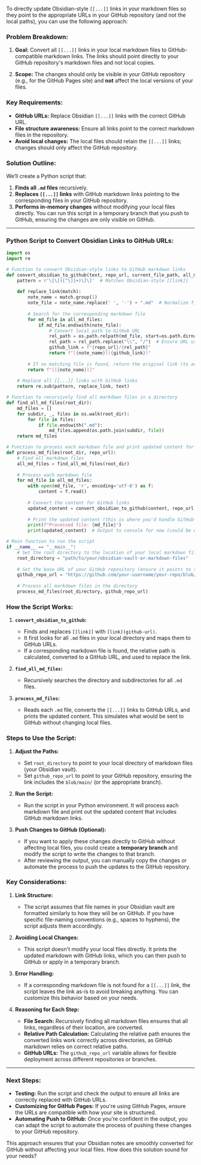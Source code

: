 To directly update Obsidian-style `[[...]]` links in your markdown files so they point to the appropriate URLs in your GitHub repository (and not the local paths), you can use the following approach:

### Problem Breakdown:

1. **Goal:** Convert all `[[...]]` links in your local markdown files to GitHub-compatible markdown links. The links should point directly to your GitHub repository's markdown files and not local copies.
  
2. **Scope:** The changes should only be visible in your GitHub repository (e.g., for the GitHub Pages site) and **not** affect the local versions of your files.

### Key Requirements:
- **GitHub URLs:** Replace Obsidian `[[...]]` links with the correct GitHub URL.
- **File structure awareness:** Ensure all links point to the correct markdown files in the repository.
- **Avoid local changes:** The local files should retain the `[[...]]` links; changes should only affect the GitHub repository.

### Solution Outline:
We’ll create a Python script that:
1. **Finds all `.md` files** recursively.
2. **Replaces `[[...]]` links** with GitHub markdown links pointing to the corresponding files in your GitHub repository.
3. **Performs in-memory changes** without modifying your local files directly. You can run this script in a temporary branch that you push to GitHub, ensuring the changes are only visible on GitHub.

---

### Python Script to Convert Obsidian Links to GitHub URLs:

```python
import os
import re

# Function to convert Obsidian-style links to GitHub markdown links
def convert_obsidian_to_github(text, repo_url, current_file_path, all_md_files):
    pattern = r'\[\[([^\]]+)\]\]'  # Matches Obsidian-style [[link]]
    
    def replace_link(match):
        note_name = match.group(1)
        note_file = note_name.replace(' ', '-') + ".md"  # Normalize filename (spaces to hyphens)
        
        # Search for the corresponding markdown file
        for md_file in all_md_files:
            if md_file.endswith(note_file):
                # Convert local path to GitHub URL
                rel_path = os.path.relpath(md_file, start=os.path.dirname(current_file_path))
                rel_path = rel_path.replace("\\", "/")  # Ensure URL uses forward slashes
                github_link = f"{repo_url}/{rel_path}"
                return f"[{note_name}]({github_link})"
        
        # If no matching file is found, return the original link (to avoid broken links)
        return f"[[{note_name}]]"
    
    # Replace all [[...]] links with GitHub links
    return re.sub(pattern, replace_link, text)

# Function to recursively find all markdown files in a directory
def find_all_md_files(root_dir):
    md_files = []
    for subdir, _, files in os.walk(root_dir):
        for file in files:
            if file.endswith(".md"):
                md_files.append(os.path.join(subdir, file))
    return md_files

# Function to process each markdown file and print updated content for GitHub
def process_md_files(root_dir, repo_url):
    # Find all markdown files
    all_md_files = find_all_md_files(root_dir)
    
    # Process each markdown file
    for md_file in all_md_files:
        with open(md_file, 'r', encoding='utf-8') as f:
            content = f.read()
        
        # Convert the content for GitHub links
        updated_content = convert_obsidian_to_github(content, repo_url, md_file, all_md_files)
        
        # Print the updated content (this is where you'd handle GitHub-specific logic)
        print(f"Processed file: {md_file}")
        print(updated_content)  # Output to console for now (could be written to GitHub)

# Main function to run the script
if __name__ == "__main__":
    # Set the root directory to the location of your local markdown files
    root_directory = "path/to/your/obsidian-vault-or-markdown-files"
    
    # Set the base URL of your GitHub repository (ensure it points to the correct branch for markdown files)
    github_repo_url = "https://github.com/your-username/your-repo/blob/main"
    
    # Process all markdown files in the directory
    process_md_files(root_directory, github_repo_url)
```

### How the Script Works:

1. **`convert_obsidian_to_github`:**
   - Finds and replaces `[[link]]` with `[link](github-url)`.
   - It first looks for all `.md` files in your local directory and maps them to GitHub URLs.
   - If a corresponding markdown file is found, the relative path is calculated, converted to a GitHub URL, and used to replace the link.

2. **`find_all_md_files`:**
   - Recursively searches the directory and subdirectories for all `.md` files.

3. **`process_md_files`:**
   - Reads each `.md` file, converts the `[[...]]` links to GitHub URLs, and prints the updated content. This simulates what would be sent to GitHub without changing local files.

### Steps to Use the Script:

1. **Adjust the Paths:**
   - Set `root_directory` to point to your local directory of markdown files (your Obsidian vault).
   - Set `github_repo_url` to point to your GitHub repository, ensuring the link includes the `blob/main/` (or the appropriate branch).

2. **Run the Script:**
   - Run the script in your Python environment. It will process each markdown file and print out the updated content that includes GitHub markdown links.

3. **Push Changes to GitHub (Optional):**
   - If you want to apply these changes directly to GitHub without affecting local files, you could create a **temporary branch** and modify the script to write the changes to that branch.
   - After reviewing the output, you can manually copy the changes or automate the process to push the updates to the GitHub repository.

### Key Considerations:

1. **Link Structure:**
   - The script assumes that file names in your Obsidian vault are formatted similarly to how they will be on GitHub. If you have specific file-naming conventions (e.g., spaces to hyphens), the script adjusts them accordingly.

2. **Avoiding Local Changes:**
   - This script doesn't modify your local files directly. It prints the updated markdown with GitHub links, which you can then push to GitHub or apply in a temporary branch.

3. **Error Handling:**
   - If a corresponding markdown file is not found for a `[[...]]` link, the script leaves the link as-is to avoid breaking anything. You can customize this behavior based on your needs.

4. **Reasoning for Each Step:**
   - **File Search:** Recursively finding all markdown files ensures that all links, regardless of their location, are converted.
   - **Relative Path Calculation:** Calculating the relative path ensures the converted links work correctly across directories, as GitHub markdown relies on correct relative paths.
   - **GitHub URLs:** The `github_repo_url` variable allows for flexible deployment across different repositories or branches.

---

### Next Steps:

- **Testing:** Run the script and check the output to ensure all links are correctly replaced with GitHub URLs.
- **Customizing for GitHub Pages:** If you're using GitHub Pages, ensure the URLs are compatible with how your site is structured.
- **Automating Push to GitHub:** Once you're confident in the output, you can adapt the script to automate the process of pushing these changes to your GitHub repository.

This approach ensures that your Obsidian notes are smoothly converted for GitHub without affecting your local files. How does this solution sound for your needs?